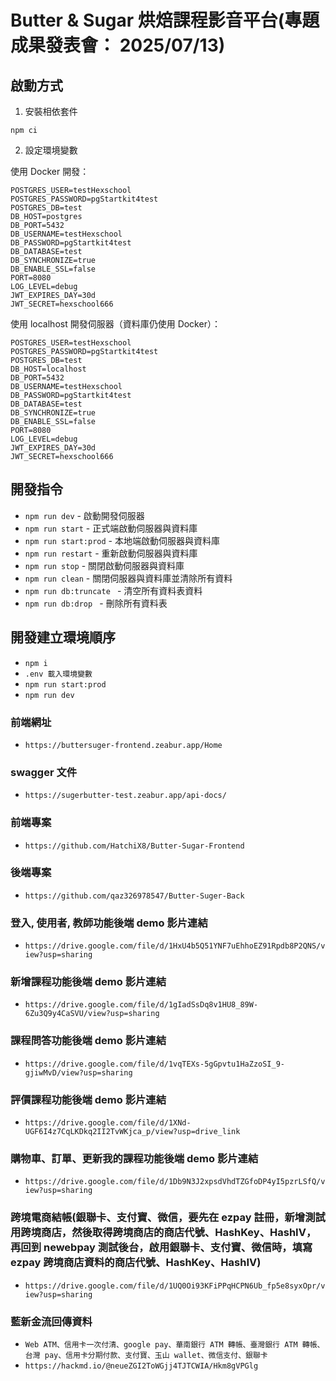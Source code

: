 # Butter & Sugar 烘焙課程影音平台(專題成果發表會： 2025/07/13)

## 啟動方式

1. 安裝相依套件

```
npm ci
```

2. 設定環境變數

使用 Docker 開發：

```
POSTGRES_USER=testHexschool
POSTGRES_PASSWORD=pgStartkit4test
POSTGRES_DB=test
DB_HOST=postgres
DB_PORT=5432
DB_USERNAME=testHexschool
DB_PASSWORD=pgStartkit4test
DB_DATABASE=test
DB_SYNCHRONIZE=true
DB_ENABLE_SSL=false
PORT=8080
LOG_LEVEL=debug
JWT_EXPIRES_DAY=30d
JWT_SECRET=hexschool666
```

使用 localhost 開發伺服器（資料庫仍使用 Docker）：

```
POSTGRES_USER=testHexschool
POSTGRES_PASSWORD=pgStartkit4test
POSTGRES_DB=test
DB_HOST=localhost
DB_PORT=5432
DB_USERNAME=testHexschool
DB_PASSWORD=pgStartkit4test
DB_DATABASE=test
DB_SYNCHRONIZE=true
DB_ENABLE_SSL=false
PORT=8080
LOG_LEVEL=debug
JWT_EXPIRES_DAY=30d
JWT_SECRET=hexschool666
```

## 開發指令

- `npm run dev` - 啟動開發伺服器
- `npm run start` - 正式端啟動伺服器與資料庫
- `npm run start:prod` - 本地端啟動伺服器與資料庫
- `npm run restart` - 重新啟動伺服器與資料庫
- `npm run stop` - 關閉啟動伺服器與資料庫
- `npm run clean` - 關閉伺服器與資料庫並清除所有資料
- `npm run db:truncate ` - 清空所有資料表資料
- `npm run db:drop ` - 刪除所有資料表

## 開發建立環境順序

- `npm i`
- `.env 載入環境變數`
- `npm run start:prod`
- `npm run dev`

### 前端網址
- `https://buttersuger-frontend.zeabur.app/Home`

### swagger 文件
- `https://sugerbutter-test.zeabur.app/api-docs/`

### 前端專案
- `https://github.com/HatchiX8/Butter-Sugar-Frontend`

### 後端專案
- `https://github.com/qaz326978547/Butter-Suger-Back`

### 登入, 使用者, 教師功能後端 demo 影片連結
- `https://drive.google.com/file/d/1HxU4b5Q51YNF7uEhhoEZ91Rpdb8P2QNS/view?usp=sharing`

### 新增課程功能後端 demo 影片連結
- `https://drive.google.com/file/d/1gIadSsDq8v1HU8_89W-6Zu3Q9y4CaSVU/view?usp=sharing`

### 課程問答功能後端 demo 影片連結
- `https://drive.google.com/file/d/1vqTEXs-5gGpvtu1HaZzoSI_9-gjiwMvD/view?usp=sharing`

### 評價課程功能後端 demo 影片連結
- `https://drive.google.com/file/d/1XNd-UGF6I4z7CqLKDkq2II2TvWKjca_p/view?usp=drive_link`

### 購物車、訂單、更新我的課程功能後端 demo 影片連結
- `https://drive.google.com/file/d/1Db9N3J2xpsdVhdTZGfoDP4yI5pzrLSfQ/view?usp=sharing`

### 跨境電商結帳(銀聯卡、支付寶、微信，要先在 ezpay 註冊，新增測試用跨境商店，然後取得跨境商店的商店代號、HashKey、HashIV，再回到 newebpay 測試後台，啟用銀聯卡、支付寶、微信時，填寫 ezpay 跨境商店資料的商店代號、HashKey、HashIV)
- `https://drive.google.com/file/d/1UQ0Oi93KFiPPqHCPN6Ub_fp5e8syxOpr/view?usp=sharing`

### 藍新金流回傳資料
- `Web ATM、信用卡一次付清、google pay、華南銀行 ATM 轉帳、臺灣銀行 ATM 轉帳、台灣 pay、信用卡分期付款、支付寶、玉山 wallet、微信支付、銀聯卡`
- `https://hackmd.io/@neueZGI2ToWGjj4TJTCWIA/Hkm8gVPGlg`

